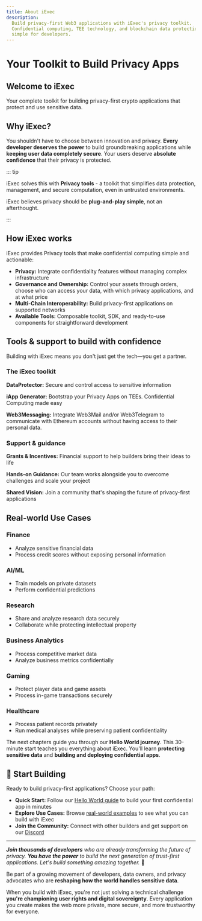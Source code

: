 ```yaml
---
title: About iExec
description:
  Build privacy-first Web3 applications with iExec's privacy toolkit.
  Confidential computing, TEE technology, and blockchain data protection made
  simple for developers.
---
```


<script setup>
import Banner from '../components/Banner.vue'
import Container from '../components/Container.vue'
import CardWithoutBorder from '../components/CardWithoutBorder.vue'
import CardGrid from '../components/CardGrid.vue'
</script>

# Your Toolkit to Build Privacy Apps

<Banner>

## Welcome to iExec

Your complete toolkit for building privacy-first crypto applications that
protect and use sensitive data.

</Banner>

## Why iExec?

You shouldn't have to choose between innovation and privacy. **Every developer
deserves the power** to build groundbreaking applications while **keeping user
data completely secure**. Your users deserve **absolute confidence** that their
privacy is protected.

::: tip <i></i>

iExec solves this with **Privacy tools** - a toolkit that simplifies data
protection, management, and secure computation, even in untrusted environments.

iExec believes privacy should be **plug-and-play simple**, not an afterthought.

:::

## How iExec works

iExec provides Privacy tools that make confidential computing simple and
actionable:

- **Privacy:** Integrate confidentiality features without managing complex
  infrastructure
- **Governance and Ownership:** Control your assets through orders, choose who
  can access your data, with which privacy applications, and at what price
- **Multi-Chain Interoperability:** Build privacy-first applications on
  supported networks
- **Available Tools:** Composable toolkit, SDK, and ready-to-use components for
  straightforward development

## Tools & support to build with confidence

Building with iExec means you don't just get the tech—you get a partner.

### The iExec toolkit

**DataProtector:** Secure and control access to sensitive information

**iApp Generator:** Bootstrap your Privacy Apps on TEEs. Confidential Computing
made easy

**Web3Messaging:** Integrate Web3Mail and/or Web3Telegram to communicate with
Ethereum accounts without having access to their personal data.

### Support & guidance

**Grants & Incentives:** Financial support to help builders bring their ideas to
life

**Hands-on Guidance:** Our team works alongside you to overcome challenges and
scale your project

**Shared Vision:** Join a community that's shaping the future of privacy-first
applications

## Real-world Use Cases

<CardGrid>
<CardWithoutBorder>
    
### Finance

- Analyze sensitive financial data
- Process credit scores without exposing personal information

</CardWithoutBorder>

<CardWithoutBorder>
  
### AI/ML

- Train models on private datasets
- Perform confidential predictions

</CardWithoutBorder>

<CardWithoutBorder>
  
### Research

- Share and analyze research data securely
- Collaborate while protecting intellectual property

</CardWithoutBorder>

<CardWithoutBorder>

### Business Analytics

- Process competitive market data
- Analyze business metrics confidentially

</CardWithoutBorder>

<CardWithoutBorder>

### Gaming

- Protect player data and game assets
- Process in-game transactions securely

</CardWithoutBorder>

<CardWithoutBorder>

### Healthcare

- Process patient records privately
- Run medical analyses while preserving patient confidentiality

</CardWithoutBorder>
</CardGrid>

<Container variant="success">

The next chapters guide you through our **Hello World journey**. This 30-minute
start teaches you everything about iExec. You'll learn **protecting sensitive
data** and **building and deploying confidential apps**.

</Container>

## 🚀 Start Building

Ready to build privacy-first applications? Choose your path:

- **Quick Start:** Follow our [Hello World guide](/get-started/helloWorld) to
  build your first confidential app in minutes
- **Explore Use Cases:** Browse [real-world examples](/get-started/use-cases) to
  see what you can build with iExec
- **Join the Community:** Connect with other builders and get support on our
  [Discord](https://discord.gg/9h25DQFSCU)

---

_**Join thousands of developers** who are already transforming the future of
privacy. **You have the power** to build the next generation of trust-first
applications. Let's build something amazing together._ 🚀

<Container variant="success" title="🏆 Join the iExec Community">

Be part of a growing movement of developers, data owners, and privacy advocates
who are **reshaping how the world handles sensitive data**.

When you build with iExec, you're not just solving a technical challenge
**you're championing user rights and digital sovereignty**. Every application
you create makes the web more private, more secure, and more trustworthy for
everyone.

</Container>
